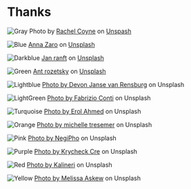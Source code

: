 # Thanks

![Gray](./gray.jpg)
Photo by [Rachel Coyne](https://unsplash.com/@rachellynette?utm_source=unsplash&amp;utm_medium=referral&amp;utm_content=creditCopyText) on [Unspash](https://unsplash.com/s/photos/grey-flowers?utm_source=unsplash&amp;utm_medium=referral&amp;utm_content=creditCopyText)

![Blue](./blue.jpg)
[Anna Zaro](https://unsplash.com/@floratropicana?utm_source=unsplash&amp;utm_medium=referral&amp;utm_content=creditCopyText) on [Unsplash](https://unsplash.com/s/photos/blue-flowers?utm_source=unsplash&amp;utm_medium=referral&amp;utm_content=creditCopyText)

![Darkblue](./darkblue.png)
[Jan ranft](https://unsplash.com/@rokkon?utm_source=unsplash&amp;utm_medium=referral&amp;utm_content=creditCopyText) on [Unsplash](https://unsplash.com/s/photos/blue-flowers?utm_source=unsplash&amp;utm_medium=referral&amp;utm_content=creditCopyText)

![Green](./green.jpg)
[Ant rozetsky](https://unsplash.com/@rozetsky?utm_source=unsplash&amp;utm_medium=referral&amp;utm_content=creditCopyText) on [Unsplash](https://unsplash.com/s/photos/green-flowers?utm_source=unsplash&amp;utm_medium=referral&amp;utm_content=creditCopyText)

![Lightblue](./lightblue.jpg)
[Photo by Devon Janse van Rensburg](https://unsplash.com/photos/al6nm0lFsKM?utm_source=unsplash&utm_medium=referral&utm_content=creditShareLink) on Unsplash

![LightGreen](./lightgreen.jpg)
[Photo by Fabrizio Conti](https://unsplash.com/photos/sw6MlHbmTXo?utm_source=unsplash&utm_medium=referral&utm_content=creditShareLink) on Unsplash

![Turquoise](./lightturquoise.jpg)
[Photo by Erol Ahmed](https://unsplash.com/photos/aIYFR0vbADk?utm_source=unsplash&utm_medium=referral&utm_content=creditShareLink) on Unsplash

![Orange](./orange.jpg)
[Photo by michelle tresemer](https://unsplash.com/photos/2LPhfyjjL6I?utm_source=unsplash&utm_medium=referral&utm_content=creditShareLink) on Unsplash

![Pink](./pink.jpg)
[Photo by NegiPho](https://unsplash.com/photos/R74L8QfeGeI?utm_source=unsplash&utm_medium=referral&utm_content=creditShareLink) on Unsplash

![Purple](./purple.jpg)
[Photo by Krycheck Cre](https://unsplash.com/photos/kn1bImqy_XY?utm_source=unsplash&utm_medium=referral&utm_content=creditShareLink) on Unsplash

![Red](./red.jpg)
[Photo by Kalineri](https://unsplash.com/photos/uTVSkKrw63M?utm_source=unsplash&utm_medium=referral&utm_content=creditShareLink) on Unsplash

![Yellow](./yellow.jpg)
[Photo by Melissa Askew](https://unsplash.com/photos/kbKYwW6BG4k?utm_source=unsplash&utm_medium=referral&utm_content=creditShareLink) on Unsplash
